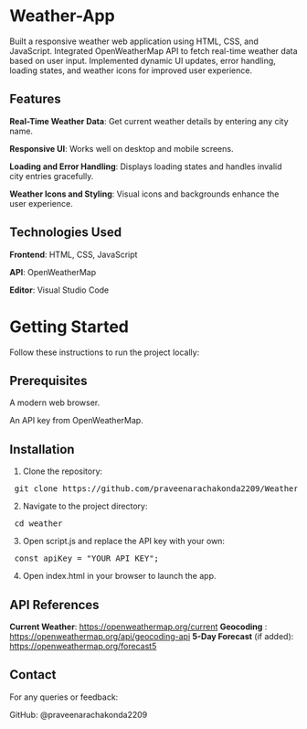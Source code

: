 # Weather-App
Built a responsive weather web application using HTML, CSS, and JavaScript. Integrated OpenWeatherMap API to fetch real-time weather data based on user input. Implemented dynamic UI updates, error handling, loading states, and weather icons for improved user experience.
## Features
**Real-Time Weather Data**: Get current weather details by entering any city name.

**Responsive UI**: Works well on desktop and mobile screens.

**Loading and Error Handling**: Displays loading states and handles invalid city entries gracefully.

**Weather Icons and Styling**: Visual icons and backgrounds enhance the user experience.

## Technologies Used

**Frontend**: HTML, CSS, JavaScript

**API**: OpenWeatherMap

**Editor**: Visual Studio Code

# Getting Started
Follow these instructions to run the project locally:

## Prerequisites

A modern web browser.

An API key from OpenWeatherMap.

## Installation

1. Clone the repository:
<pre> git clone https://github.com/praveenarachakonda2209/Weather-App.git</pre>
2. Navigate to the project directory:
<pre> cd weather </pre>
3. Open script.js and replace the API key with your own:
<pre> const apiKey = "YOUR_API_KEY";</pre>
4. Open index.html in your browser to launch the app.

## API References
**Current Weather**: https://openweathermap.org/current
**Geocoding** : https://openweathermap.org/api/geocoding-api
**5-Day Forecast** (if added): https://openweathermap.org/forecast5

## Contact
For any queries or feedback:

GitHub: @praveenarachakonda2209
